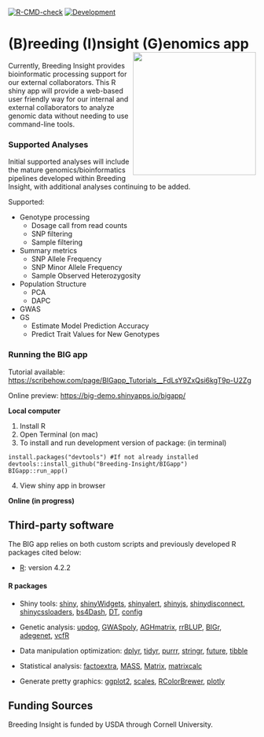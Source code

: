 <!-- badges: start -->
[![R-CMD-check](https://github.com/Breeding-Insight/BIGapp/workflows/R-CMD-check/badge.svg)](https://github.com/Breeding-Insight/BIGapp/actions)
[![Development](https://img.shields.io/badge/development-active-blue.svg)](https://img.shields.io/badge/development-active-blue.svg)
  <!-- badges: end -->

# (B)reeding (I)nsight (G)enomics app <img src="https://github.com/user-attachments/assets/136c5ec4-5093-4129-a41b-233945e54198" align="right" width="250"/>

Currently, Breeding Insight provides bioinformatic processing support for our external collaborators. This R shiny app will provide a web-based user friendly way for our internal and external collaborators to analyze genomic data without needing to use command-line tools.

### Supported Analyses

Initial supported analyses will include the mature genomics/bioinformatics pipelines developed within Breeding Insight, with additional analyses continuing to be added.

Supported:
- Genotype processing
  - Dosage call from read counts
  - SNP filtering
  - Sample filtering
- Summary metrics
  - SNP Allele Frequency
  - SNP Minor Allele Frequency
  - Sample Observed Heterozygosity
- Population Structure
  - PCA
  - DAPC
- GWAS
- GS
  - Estimate Model Prediction Accuracy
  - Predict Trait Values for New Genotypes

### Running the BIG app

Tutorial available: 
https://scribehow.com/page/BIGapp_Tutorials__FdLsY9ZxQsi6kgT9p-U2Zg

Online preview:
https://big-demo.shinyapps.io/bigapp/

**Local computer**
1. Install R
2. Open Terminal (on mac)
3. To install and run development version of package:
(in terminal)
```
install.packages("devtools") #If not already installed
devtools::install_github("Breeding-Insight/BIGapp")
BIGapp::run_app()
```
4. View shiny app in browser

**Online (in progress)**

## Third-party software

The BIG app relies on both custom scripts and previously developed R packages cited below:

* [R](): version 4.2.2

#### R packages

* Shiny tools: [shiny](https://cran.r-project.org/web/packages/shiny/index.html), [shinyWidgets](https://cran.r-project.org/web/packages/shinyWidgets/index.html), [shinyalert](https://cran.r-project.org/web/packages/shinyalert/index.html), [shinyjs](https://cran.r-project.org/web/packages/shinyjs/index.html), [shinydisconnect](https://cran.r-project.org/web/packages/shinydisconnect/index.html), [shinycssloaders](https://cran.r-project.org/web/packages/shinycssloaders/index.html), [bs4Dash](https://cran.r-project.org/web/packages/bs4Dash/index.html),  [DT](https://cran.r-project.org/web/packages/DT/index.html), [config](https://cran.r-project.org/web/packages/config/index.html)

* Genetic analysis: [updog](https://cran.r-project.org/web/packages/updog/index.html), [GWASpoly](https://github.com/jendelman/GWASpoly), [AGHmatrix](https://cran.r-project.org/web/packages/AGHmatrix/index.html), [rrBLUP](https://cran.r-project.org/web/packages/rrBLUP/index.html), [BIGr](https://github.com/Breeding-Insight/BIGr), [adegenet](https://cran.r-project.org/web/packages/adegenet/index.html), [vcfR](https://cran.r-project.org/web/packages/vcfR/index.html)

* Data manipulation optimization: [dplyr](https://cran.r-project.org/web/packages/dplyr/index.html), [tidyr](https://cran.r-project.org/web/packages/tidyr/index.html), [purrr](https://cran.r-project.org/web/packages/purrr/index.html), [stringr](https://cran.r-project.org/web/packages/stringr/index.html), [future](https://cran.r-project.org/web/packages/future/index.html), [tibble](https://cran.r-project.org/web/packages/tibble/vignettes/tibble.html)

* Statistical analysis: [factoextra](https://cran.r-project.org/web/packages/factoextra/index.html), [MASS](https://cran.r-project.org/web/packages/MASS/index.html), [Matrix](https://cran.r-project.org/web/packages/Matrix/index.html), [matrixcalc](https://cran.r-project.org/web/packages/matrixcalc/index.html)

* Generate pretty graphics: [ggplot2](https://cran.r-project.org/web/packages/ggplot2/index.html), [scales](https://cran.r-project.org/web/packages/scales/index.html), [RColorBrewer](https://cran.r-project.org/web/packages/RColorBrewer/index.html), [plotly](https://cran.r-project.org/web/packages/plotly/index.html)
    

## Funding Sources
Breeding Insight is funded by USDA through Cornell University.
